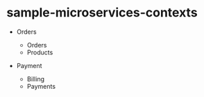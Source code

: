 # sample-microservices-contexts

- Orders

  - Orders
  - Products

- Payment
  - Billing
  - Payments
